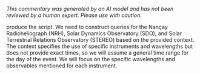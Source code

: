 _This commentary was generated by an AI model and has not been reviewed by a human expert. Please use with caution._

produce the script. We need to construct queries for the Nançay Radioheliograph (NRH), Solar Dynamics Observatory (SDO), and Solar Terrestrial Relations Observatory (STEREO) based on the provided context. The context specifies the use of specific instruments and wavelengths but does not provide exact times, so we will assume a general time range for the day of the event. We will focus on the specific wavelengths and observables mentioned for each instrument.

